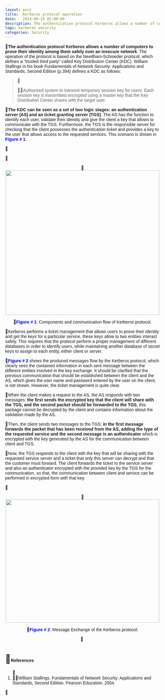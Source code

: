 ```yaml
---
layout: post
title:  Kerberos protocol operation
date:   2014-09-10 05:00:00
description: The authentication protocol Kerberos allows a number of computers to prove their identity among them safely over an insecure network. The operation of the protocol is based on the Needham-Schroeder protocol, which defines a ''trusted third party'' called Key Distribution Center (KDC). 
tags: kerberos security
categories: Security
---
```

<p>
<span style="font-size:14px;"><span style="font-family:arial,helvetica,sans-serif;"><strong>The authentication protocol Kerberos allows a number of computers to prove their identity among them safely over an insecure network</strong>. The operation of the protocol is based on the Needham-Schroeder protocol, which defines a &#39;&#39;trusted third party&#39;&#39; called Key Distribution Center (KDC). William Stallings in his book Fundamentals of Network Security: Applications and Standards, Second Edition (p.394) defines a KDC as follows:</span></span></p>
<blockquote>
<p>
<span style="font-family: arial, helvetica, sans-serif; font-size: 14px;">Authorized system to transmit temporary session key for users. Each session key is transmitted encrypted using a master key that the Key Distribution Center shares with the target user.</span></p>
</blockquote>
<p>
<span style="font-family: arial, helvetica, sans-serif; font-size: 14px;"><strong>The KDC can be seen as a set of two logic stages: an authentication server (AS) and an ticket granting server (TGS)</strong>. The AS has the function to identify each user, validate their identity and give the client a key that allows to communicate with the TGS. Furthermore, the TGS is the responsible server for checking that the client possesses the authentication ticket and provides a key to the user that allows access to the requested services. This scenario is shown in <strong><span style="color:#0000ff;">Figure # 1</span></strong>.</span></p>
<p>
&nbsp;</p>
<p>
&nbsp;</p>
<p style="text-align: center;">
<img alt="" src="images/TICs/funcionamiento-protocolo-kerberos/1.png" style="height: 470px; width: 500px;" /></p>
<p style="text-align: center;">
<strong style="font-family: arial, helvetica, sans-serif; font-size: 14px;"><span style="color:#0000ff;">Figure </span></strong><strong style="font-family: arial, helvetica, sans-serif; font-size: 14px;"><span style="color:#0000ff;">#</span></strong><strong style="font-family: arial, helvetica, sans-serif; font-size: 14px;"><span style="color:#0000ff;"> 1</span></strong><span style="font-family: arial, helvetica, sans-serif; font-size: 14px;">: Components and communication flow of Kerberos protocol.</span></p>

<p>
<span style="font-family: arial, helvetica, sans-serif; font-size: 14px;">Kerberos performs a ticket management that allows users to prove their identity and get the keys for a particular service, these keys allow to two entities interact safely. This requires that the protocol perform a proper management of different databases in order to identify users, while maintaining another database of secret keys to assign to each entity, either client or server.</span></p>
<p>
<span style="font-family: arial, helvetica, sans-serif; font-size: 14px;"><span style="color:#0000ff;"><strong>Figure # 2 </strong></span>shows the produced messages flow by the Kerberos protocol, which clearly sees the contained information in each sent message between the different entities involved in the key exchange. It should be clarified that the previous communication that should be established between the client and the AS, which gives the user name and password entered by the user on the client, is not shown. However, the ticket management is quite clear.</span></p>
<p>
<span style="font-family: arial, helvetica, sans-serif; font-size: 14px;">When the client makes a request to the AS, the AS responds with two messages: <strong>the first sends the encrypted key that the client will share with the TGS, and the second packet should be forwarded to the TGS</strong>, this package cannot be decrypted by the client and contains information about the validation made by the AS.</span></p>
<p>
<span style="font-family: arial, helvetica, sans-serif; font-size: 14px;">Then, the client sends two messages to the TGS: <strong>in the first message forwards the packet that has been received from the AS, adding the type of the requested service and the second message is an authenticator </strong>which is encrypted with the key generated by the AS for the communication between client and TGS.</span></p>
<p>
<span style="font-family: arial, helvetica, sans-serif; font-size: 14px;">Now, the TGS responds to the client with the key that will be sharing with the requested service server and a ticket that only this server can decrypt and that the customer must forward. The client forwards the ticket to the service server and also an authenticator encrypted with the provided key by the TGS for the communication, so that, the communication between client and service can be performed in encrypted form with that key.</span></p>
<p>
&nbsp;</p>
<p style="text-align: center;">
<img alt="" src="images/TICs/funcionamiento-protocolo-kerberos/2.png" style="height: 400px; width: 500px;" /></p>
<p style="text-align: center;">
<span style="font-family: arial, helvetica, sans-serif; font-size: 14px; color: rgb(0, 0, 255);"><strong>Figure # 2</strong></span><span style="font-family: arial, helvetica, sans-serif; font-size: 14px;">: Message Exchange of the Kerberos protocol.</span></p>
<p style="text-align: center;">
&nbsp;</p>
<h1>
<span style="font-size:14px;"><span style="font-family:arial,helvetica,sans-serif;">References</span></span></h1>
<ol>
<li>
<span style="font-family: arial, helvetica, sans-serif; font-size: 14px;">William Stallings. Fundamentals of Network Security: Applications and Standards, Second Edition. Pearson Education. 2004.</span></li>
</ol>
<p>
&nbsp;</p>